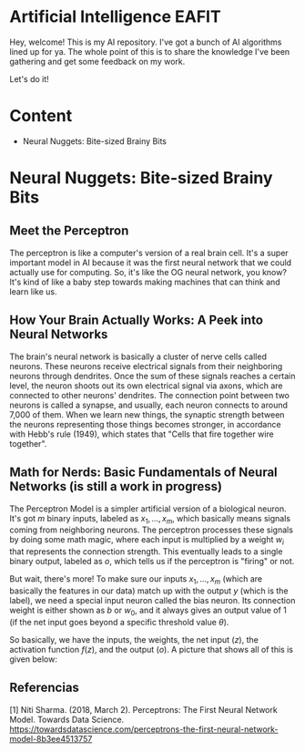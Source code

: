 # Artificial Intelligence EAFIT

Hey, welcome! This is my AI repository. I've got a bunch of AI algorithms lined up for ya. The whole point of this is to share the knowledge I've been gathering and get some feedback on my work.

Let's do it!

# Content

- Neural Nuggets: Bite-sized Brainy Bits

# Neural Nuggets: Bite-sized Brainy Bits

## Meet the Perceptron

The perceptron is like a computer's version of a real brain cell. It's a super important model in AI because it was the first neural network that we could actually use for computing. So, it's like the OG neural network, you know? It's kind of like a baby step towards making machines that can think and learn like us.

## How Your Brain Actually Works: A Peek into Neural Networks

The brain's neural network is basically a cluster of nerve cells called neurons. These neurons receive electrical signals from their neighboring neurons through dendrites. Once the sum of these signals reaches a certain level, the neuron shoots out its own electrical signal via axons, which are connected to other neurons' dendrites. The connection point between two neurons is called a synapse, and usually, each neuron connects to around 7,000 of them. When we learn new things, the synaptic strength between the neurons representing those things becomes stronger, in accordance with Hebb's rule (1949), which states that "Cells that fire together wire together".

## Math for Nerds: Basic Fundamentals of Neural Networks (is still a work in progress)

The Perceptron Model is a simpler artificial version of a biological neuron. It's got $m$ binary inputs, labeled as $x_1, ..., x_m$, which basically means signals coming from neighboring neurons. The perceptron processes these signals by doing some math magic, where each input is multiplied by a weight $w_i$ that represents the connection strength. This eventually leads to a single binary output, labeled as $o$, which tells us if the perceptron is "firing" or not.

But wait, there's more! To make sure our inputs $x_1, ..., x_m$ (which are basically the features in our data) match up with the output $y$ (which is the label), we need a special input neuron called the bias neuron. Its connection weight is either shown as $b$ or $w_0$, and it always gives an output value of 1 (if the net input goes beyond a specific threshold value $\theta$).

So basically, we have the inputs, the weights, the net input ($z$), the activation function $f(z)$, and the output ($o$). A picture that shows all of this is given below:








## Referencias

[1] Niti Sharma. (2018, March 2). Perceptrons: The First Neural Network Model. Towards Data Science. https://towardsdatascience.com/perceptrons-the-first-neural-network-model-8b3ee4513757




